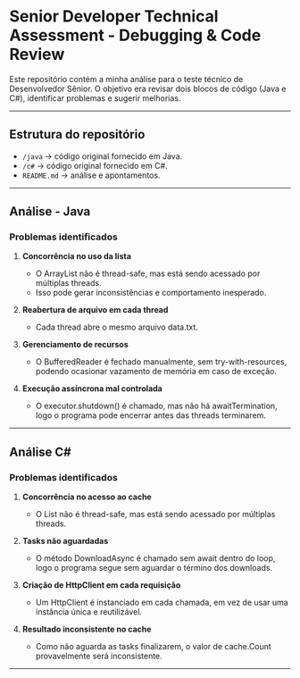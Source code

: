 # Senior Developer Technical Assessment - Debugging & Code Review

Este repositório contém a minha análise para o teste técnico de Desenvolvedor Sênior. O objetivo era revisar dois blocos de código (Java e C#), identificar problemas e sugerir melhorias.

---

## Estrutura do repositório

- `/java` → código original fornecido em Java.  
- `/c#` → código original fornecido em C#.  
- `README.md` → análise e apontamentos.

---

## Análise - Java

### Problemas identificados
1. **Concorrência no uso da lista**  
   - O ArrayList não é thread-safe, mas está sendo acessado por múltiplas threads.  
   - Isso pode gerar inconsistências e comportamento inesperado.

2. **Reabertura de arquivo em cada thread**  
   - Cada thread abre o mesmo arquivo data.txt.  

3. **Gerenciamento de recursos**  
   - O BufferedReader é fechado manualmente, sem try-with-resources, podendo ocasionar vazamento de memória em caso de exceção.  

4. **Execução assíncrona mal controlada**  
   - O executor.shutdown() é chamado, mas não há awaitTermination, logo o programa pode encerrar antes das threads terminarem.

---

## Análise C#

### Problemas identificados
1. **Concorrência no acesso ao cache**  
   - O List<string> não é thread-safe, mas está sendo acessado por múltiplas threads.

2. **Tasks não aguardadas**  
   - O método DownloadAsync é chamado sem await dentro do loop, logo o programa segue sem aguardar o término dos downloads.

3. **Criação de HttpClient em cada requisição**  
   - Um HttpClient é instanciado em cada chamada, em vez de usar uma instância única e reutilizável.

4. **Resultado inconsistente no cache**  
   - Como não aguarda as tasks finalizarem, o valor de cache.Count provavelmente será inconsistente.

---
